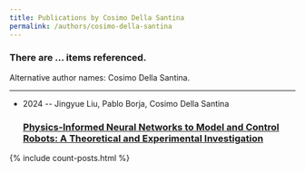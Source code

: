 ```yaml
---
title: Publications by Cosimo Della Santina
permalink: /authors/cosimo-della-santina
---
```


<h3 id="number-posts">There are ... items referenced.</h3>
<p id='info-authors'>Alternative author names: Cosimo Della Santina.</p>
<hr />
<ul class="post-list">
<li><span class='post-meta'>2024 -- Jingyue Liu, Pablo Borja, Cosimo Della Santina</span><h3><a class='post-link' href="{{ site.baseurl }}/physics-informed-neural-networks-to-model-and-control-robots-a-theoretical-and-experimental-investigation">Physics‐Informed Neural Networks to Model and Control Robots: A Theoretical and Experimental Investigation</a></h3></li>

</ul>
{% include count-posts.html %}
